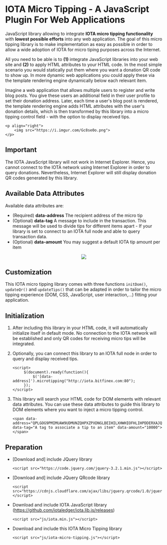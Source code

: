 # IOTA Micro Tipping - A JavaScript Plugin For Web Applications
JavaScript library allowing to integrate **IOTA micro tipping functionality** with **lowest possible efforts** into any web application. The goal of this micro tipping library is to make implementation as easy as possible in order to allow a wide adoption of IOTA for micro tiping purposes across the Internet. 

All you need to be able is to **(1)** integrate JavaScript libraries into your web site and **(2)** to apply HTML attributes to your HTML code. In the most simple scenario you would statically put them where you want a donation QR code to show up. In more dynamic web applications you could apply these via the template rendering engine dynamically below each relevant item. 

Imagine a web application that allows multiple users to register and write blog posts. You give these users an additional field in their user profile to set their donation address. Later, each time a user's blog post is rendered, the template rendering engine adds HTML attributes with the user's donation details, which is then transformed by this library into a micro tipping control field - with the option to display received tips.

    <p align="right">
        <img src="https://i.imgur.com/Gc8se0o.png">
    </p>

## Important
The IOTA JavaScript library will not work in Internet Explorer. Hence, you cannot connect to the IOTA network using Internet Explorer in order to query donations. Nevertheless, Internet Explorer will still display donation QR codes generated by this library.

## Available Data Attributes
Available data attributes are:
- (Required) **data-address** The recipient address of the micro tip
- (Optional) **data-tag** A message to include in the transaction. This message will be used to divide tips for different items apart - If your library is set to connect to an IOTA full node and able to query transaction data.
- (Optional) **data-amount** You may suggest a default IOTA tip amount per item
        
<p align="center">
  <img src="https://i.imgur.com/kjtVhNQ.png">
</p>

## Customization
This IOTA micro tipping library comes with three functions ```initDom()```, ```updateQr()``` and ```updateTips()``` that can be adapted in order to tailor the micro tipping experience (DOM, CSS, JavaScript, user interaction,...) fitting your application.

## Initialization
1) After including this library in your HTML code, it will automatically initialize itself in default mode. No connection to the IOTA network will be established and only QR codes for receiving micro tips will be integrated.

2) Optionally, you can connect this library to an IOTA full node in order to query and display received tips.

    ```
    <script> 
         $(document).ready(function(){    
             $('[data-address]').microtipping("http://iota.bitfinex.com:80"); 
         });       
    </script>
    ```
    
2) This library will search your HTML code for DOM elements with relevant data attributes. You can use these data attributes to guide this library to DOM elements where you want to inject a micro tipping control. 

    ```
    <span data-address="QPLGOG9PMIMUAW9UDMUNZQHPXZPXDNGLBEIHILXHWHIOFHLIHPDDERXAJQKUQDEORMHSUWVZQE9JYSHIWADIIPAOJD" data-tag="A tag to associate a tip to an item" data-amount="10000"></span>
    ```
    
## Preparation
- [Download and] include JQuery library

    ```
    <script src="https://code.jquery.com/jquery-3.2.1.min.js"></script>
    ```

- [Download and] include JQuery QRcode library

    ```
    <script src="https://cdnjs.cloudflare.com/ajax/libs/jquery.qrcode/1.0/jquery.qrcode.min.js"></script>
    ```
    
- Download and include IOTA JavaScript library (https://github.com/iotaledger/iota.lib.js/releases)

    ```
    <script src="js/iota.min.js"></script>
    ```
    
- Download and include this IOTA Micro Tipping library

    ```
    <script src="js/iota-micro-tipping.js"></script>
    ```
